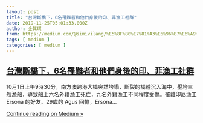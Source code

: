 ```yaml
---
layout: post
title: "台灣斷橋下，6名罹難者和他們身後的印、菲漁工社群"
date: 2019-11-25T05:01:33.000Z
author: 金其琪
from: https://medium.com/@simivilang/%E5%8F%B0%E7%81%A3%E6%96%B7%E6%A9%8B%E4%B8%8B-6%E5%90%8D%E7%BD%B9%E9%9B%A3%E8%80%85%E5%92%8C%E4%BB%96%E5%80%91%E8%BA%AB%E5%BE%8C%E7%9A%84%E5%8D%B0-%E8%8F%B2%E6%BC%81%E5%B7%A5%E7%A4%BE%E7%BE%A4-5516a9f36e8e?source=rss-47dceea4b71------2
tags: [ medium ]
categories: [ medium ]
---
```

<!--1574658093000-->
[台灣斷橋下，6名罹難者和他們身後的印、菲漁工社群](https://medium.com/@simivilang/%E5%8F%B0%E7%81%A3%E6%96%B7%E6%A9%8B%E4%B8%8B-6%E5%90%8D%E7%BD%B9%E9%9B%A3%E8%80%85%E5%92%8C%E4%BB%96%E5%80%91%E8%BA%AB%E5%BE%8C%E7%9A%84%E5%8D%B0-%E8%8F%B2%E6%BC%81%E5%B7%A5%E7%A4%BE%E7%BE%A4-5516a9f36e8e?source=rss-47dceea4b71------2)
------

<div>
<div class="medium-feed-item"><p class="medium-feed-snippet">10&#x6708;1&#x65E5;&#x4E0A;&#x5348;9&#x6642;30&#x5206;&#xFF0C;&#x5357;&#x65B9;&#x6FB3;&#x8DE8;&#x6E2F;&#x5927;&#x6A4B;&#x7A81;&#x7136;&#x57AE;&#x584C;&#xFF0C;&#x65B7;&#x88C2;&#x7684;&#x6A4B;&#x9AD4;&#x6C89;&#x5165;&#x6D77;&#x4E2D;&#xFF0C;&#x58D3;&#x57AE;&#x4E09;&#x8258;&#x6F01;&#x8239;&#xFF0C;&#x5C0E;&#x81F4;&#x8239;&#x4E0A;&#x516D;&#x540D;&#x5916;&#x7C4D;&#x6F01;&#x5DE5;&#x6B7B;&#x4EA1;&#xFF0C;&#x4E5D;&#x540D;&#x5916;&#x7C4D;&#x6F01;&#x5DE5;&#x4E0D;&#x540C;&#x7A0B;&#x5EA6;&#x53D7;&#x50B7;&#x3002;&#x7F79;&#x96E3;&#x5370;&#x5C3C;&#x6F01;&#x5DE5; Ersona &#x7684;&#x597D;&#x53CB;&#x3001;29&#x6B72;&#x7684; Agus &#x56DE;&#x61B6;&#xFF0C;Ersona&#x2026;</p><p class="medium-feed-link"><a href="https://medium.com/@simivilang/%E5%8F%B0%E7%81%A3%E6%96%B7%E6%A9%8B%E4%B8%8B-6%E5%90%8D%E7%BD%B9%E9%9B%A3%E8%80%85%E5%92%8C%E4%BB%96%E5%80%91%E8%BA%AB%E5%BE%8C%E7%9A%84%E5%8D%B0-%E8%8F%B2%E6%BC%81%E5%B7%A5%E7%A4%BE%E7%BE%A4-5516a9f36e8e?source=rss-47dceea4b71------2">Continue reading on Medium »</a></p></div>
</div>

